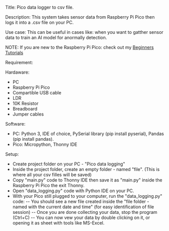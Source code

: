 
Title: Pico data logger to csv file.

Description: This system takes sensor data from Raspberry Pi Pico then logs it into a .csv file on your PC.

Use case: This can be useful in cases like: when you want to gatther sensor data to train an AI model for anormally detection.


NOTE:
If you are new to the Raspberry Pi Pico: check out my [Beginners Tutorials](https://judeok.wixsite.com/placidlearn/raspberry-pi-pico)



Requirement:

Hardaware:
- PC
- Raspberry Pi Pico
- Compartible USB cable
- LDR
- 10K Resistor
- Breadboard
- Jumper cables

Software:
- PC: Python 3, IDE of choice, PySerial library (pip install pyserial), Pandas (pip install pandas).
- Pico: Micropython, Thonny IDE



Setup:
- Create project folder on your PC - "Pico data logging"
- Inside the project folder, create an empty folder - named "file". (This is where all your csv filles will be saved)
- Copy "main.py" code to Thonny IDE then save it as "main.py" inside the Raspberry Pi Pico the exit Thonny.
- Open "data_logging.py" code with Python IDE on your PC.
- With your Pico still plugged to your computer, run the "data_logging.py" code:
 -- You should see a new file created inside the "file folder - named with the current date and time" (for easy identification of file session)
 -- Once you are done collecting your data, stop the program (Ctrl+C)
 -- You can now vew your data by double clicking on it, or opening it as sheet with tools like MS-Excel.